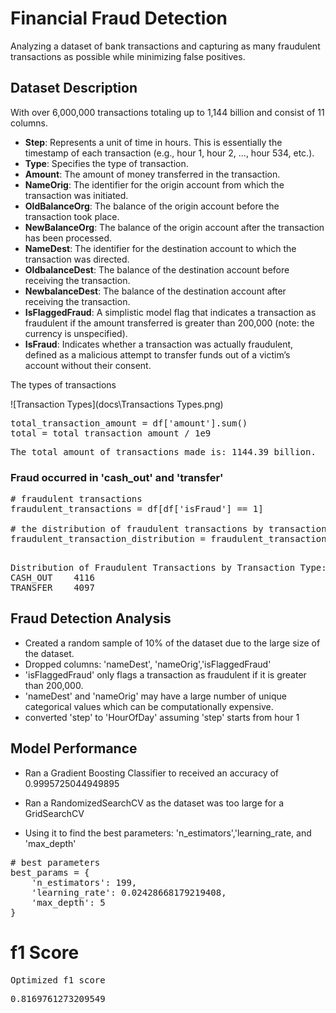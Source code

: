 # Financial Fraud Detection 

Analyzing a dataset of bank transactions and capturing as many fraudulent transactions as possible while minimizing false positives. 

## Dataset Description 

With over 6,000,000 transactions totaling up to 1,144 billion and consist of 11 columns.  

- **Step**: Represents a unit of time in hours. This is essentially the timestamp of each transaction (e.g., hour 1, hour 2, ..., hour 534, etc.).
- **Type**: Specifies the type of transaction.
- **Amount**: The amount of money transferred in the transaction.
- **NameOrig**: The identifier for the origin account from which the transaction was initiated.
- **OldBalanceOrg**: The balance of the origin account before the transaction took place.
- **NewBalanceOrg**: The balance of the origin account after the transaction has been processed.
- **NameDest**: The identifier for the destination account to which the transaction was directed.
- **OldbalanceDest**: The balance of the destination account before receiving the transaction.
- **NewbalanceDest**: The balance of the destination account after receiving the transaction.
- **IsFlaggedFraud**: A simplistic model flag that indicates a transaction as fraudulent if the amount transferred is greater than 200,000 (note: the currency is unspecified).
- **IsFraud**: Indicates whether a transaction was actually fraudulent, defined as a malicious attempt to transfer funds out of a victim’s account without their consent.

The types of transactions 

![Transaction Types](docs\Transactions Types.png)

<pre>
total_transaction_amount = df['amount'].sum()
total = total_transaction_amount / 1e9
</pre>
<pre>
The total amount of transactions made is: 1144.39 billion.
</pre>

### Fraud occurred in 'cash_out' and 'transfer'    
<pre>
# fraudulent transactions
fraudulent_transactions = df[df['isFraud'] == 1]

# the distribution of fraudulent transactions by transaction type
fraudulent_transaction_distribution = fraudulent_transactions['type'].value_counts()

</pre>

<pre>
Distribution of Fraudulent Transactions by Transaction Type: type
CASH_OUT    4116
TRANSFER    4097
</pre>


## Fraud Detection Analysis 
- Created a random sample of 10% of the dataset due to the large size of the dataset.
- Dropped columns: 'nameDest', 'nameOrig','isFlaggedFraud'
- 'isFlaggedFraud' only flags a transaction as fraudulent if it is greater than 200,000. 
- 'nameDest' and 'nameOrig' may have a large number of unique categorical values which can be computationally expensive. 
- converted 'step' to 'HourOfDay' assuming 'step' starts from hour 1


## Model Performance 

- Ran a Gradient Boosting Classifier to received an accuracy of 0.9995725044949895

- Ran a RandomizedSearchCV as the dataset was too large for a GridSearchCV
- Using it to find the best parameters: 'n_estimators','learning_rate, and 'max_depth'

<pre>
# best parameters
best_params = {
    'n_estimators': 199,
    'learning_rate': 0.02428668179219408,
    'max_depth': 5
}
</pre>

# f1 Score

<pre>
Optimized f1_score 
</pre>
<pre>
0.8169761273209549
</pre>
